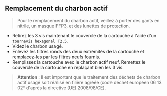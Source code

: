 ## Remplacement du charbon actif

> Pour le remplacement du charbon actif, veillez à porter des gants en nitrile, un masque FFP3, et des lunettes de protection.

- Retirez les 3 vis maintenant le couvercle de la cartouche à l'aide d'un  `tournevis hexagonal T2.5`.
- Videz le charbon usagé.
- Enlevez les filtres ronds des deux extrémités de la cartouche et remplacez-les par les filtres neufs fournis.
- Remplissez la cartouche avec le charbon actif neuf. Remettez le couvercle de la cartouche en replaçant bien les 3 vis.

>**Attention** : Il est important que le traitement des déchets de charbon actif usagé soit réalisé en filière agréée (code déchet européen 06 13 02* d'après la directive (UE) 2008/98/CE).
